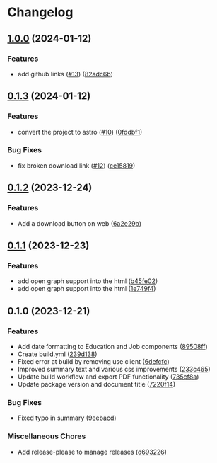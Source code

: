 # Changelog

## [1.0.0](https://github.com/bn3t/resume-ng/compare/v0.1.3...v1.0.0) (2024-01-12)


### Features

* add github links ([#13](https://github.com/bn3t/resume-ng/issues/13)) ([82adc6b](https://github.com/bn3t/resume-ng/commit/82adc6b5748402c9809bc26f91976ea65e887218))

## [0.1.3](https://github.com/bn3t/resume-ng/compare/v0.1.2...v0.1.3) (2024-01-12)


### Features

* convert the project to astro ([#10](https://github.com/bn3t/resume-ng/issues/10)) ([0fddbf1](https://github.com/bn3t/resume-ng/commit/0fddbf1a53bbd49b6b582e95bcb47008e59dfa83))


### Bug Fixes

* fix broken download link ([#12](https://github.com/bn3t/resume-ng/issues/12)) ([ce15819](https://github.com/bn3t/resume-ng/commit/ce15819598234bf39ab5ae0be2c6a896d299e0da))

## [0.1.2](https://github.com/bn3t/resume-ng/compare/v0.1.1...v0.1.2) (2023-12-24)


### Features

* Add a download button on web ([6a2e29b](https://github.com/bn3t/resume-ng/commit/6a2e29bb95d99f795bd3e2eb4d733fc3a6a18290))

## [0.1.1](https://github.com/bn3t/resume-ng/compare/v0.1.0...v0.1.1) (2023-12-23)


### Features

* add open graph support into the html ([b45fe02](https://github.com/bn3t/resume-ng/commit/b45fe02ad9f954cca8fe0dfc3382284260bcd84b))
* add open graph support into the html ([1e749f4](https://github.com/bn3t/resume-ng/commit/1e749f44ccd52c21e81f90e14443e3f43365dd92))

## 0.1.0 (2023-12-21)


### Features

* Add date formatting to Education and Job components ([89508ff](https://github.com/bn3t/resume-ng/commit/89508ffa4236e96f2c844119478b74e1c646460d))
* Create build.yml ([239d138](https://github.com/bn3t/resume-ng/commit/239d138157327f2415c202eb4b450c140a9b1a21))
* Fixed error at build by removing use client ([6defcfc](https://github.com/bn3t/resume-ng/commit/6defcfc597fb9c749b10f39b11477274df0cdd3e))
* Improved summary text and various css improvements ([233c465](https://github.com/bn3t/resume-ng/commit/233c4657bfa91e045b2551a237c9c79fbb5b9cc8))
* Update build workflow and export PDF functionality ([735cf8a](https://github.com/bn3t/resume-ng/commit/735cf8a206fda0daf50d88b514e8a97159193bf2))
* Update package version and document title ([7220f14](https://github.com/bn3t/resume-ng/commit/7220f14e3ff6a0957c119d0fe70026176cb91bdf))


### Bug Fixes

* Fixed typo in summary ([9eebacd](https://github.com/bn3t/resume-ng/commit/9eebacd2f873290162835ab4252d391b965c2450))


### Miscellaneous Chores

* Add release-please to manage releases ([d693226](https://github.com/bn3t/resume-ng/commit/d693226ac0ac1e31bdfa3bbc2d69122d06bbb0cd))
